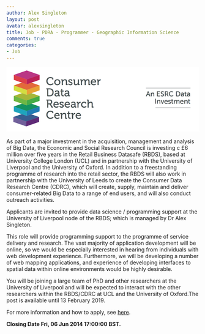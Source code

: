 ```yaml
---
author: Alex Singleton
layout: post
avatar: alexsingleton
title: Job - PDRA - Programmer - Geographic Information Science
comments: true
categories:
- Job
---
```


<img src="/public/images/cdrc.png"></img>

As part of a major investment in the acquisition, management and analysis of Big Data, the Economic and Social Research Council is investing c £6 million over five years in the Retail Business Datasafe (RBDS), based at University College London (UCL) and in partnership with the University of Liverpool and the University of Oxford. In addition to a freestanding programme of research into the retail sector, the RBDS will also work in partnership with the University of Leeds to create the Consumer Data Research Centre (CDRC), which will create, supply, maintain and deliver consumer-related Big Data to a range of end users, and will also conduct outreach activities. 

Applicants are invited to provide data science / programming support at the University of Liverpool node of the RBDS; which is managed by Dr Alex Singleton.

This role will provide programming support to the programme of service delivery and research. The vast majority of application development will be online, so we would be especially interested in hearing from individuals with web development experience. Furthermore, we will be developing a number of web mapping applications, and experience of developing interfaces to spatial data within online environments would be highly desirable.

You will be joining a large team of PhD and other researchers at the University of Liverpool and will be expected to interact with the other researchers within the RBDS/CDRC at UCL and the University of Oxford.The post is available until 13 February 2019. 

For more information and how to apply, see [here](http://www.liv.ac.uk/working/jobvacancies/currentvacancies/research/r-585847/).

**Closing Date Fri, 06 Jun 2014 17:00:00 BST.**



